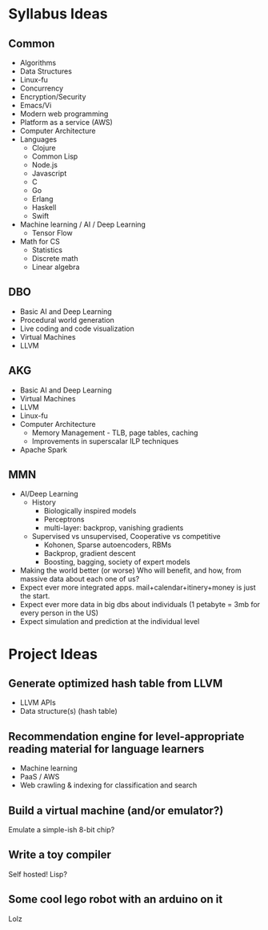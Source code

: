 # Syllabus Ideas

## Common

* Algorithms
* Data Structures
* Linux-fu
* Concurrency
* Encryption/Security
* Emacs/Vi
* Modern web programming
* Platform as a service (AWS)
* Computer Architecture
* Languages
  * Clojure
  * Common Lisp
  * Node.js
  * Javascript
  * C
  * Go
  * Erlang
  * Haskell
  * Swift
* Machine learning / AI / Deep Learning
  * Tensor Flow
* Math for CS
  * Statistics
  * Discrete math
  * Linear algebra
  
## DBO

* Basic AI and Deep Learning
* Procedural world generation
* Live coding and code visualization
* Virtual Machines
* LLVM

## AKG

* Basic AI and Deep Learning
* Virtual Machines
* LLVM
* Linux-fu
* Computer Architecture
  * Memory Management - TLB, page tables, caching
  * Improvements in superscalar ILP techniques
* Apache Spark

## MMN

* AI/Deep Learning
  * History
	  * Biologically inspired models 
	  * Perceptrons
	  * multi-layer: backprop, vanishing gradients
  * Supervised vs unsupervised, Cooperative vs competitive
	  * Kohonen, Sparse autoencoders, RBMs
	  * Backprop, gradient descent
	  * Boosting, bagging, society of expert models
* Making the world better (or worse)
	Who will benefit, and how, from massive data about each one of us? 
 * Expect ever more integrated apps. mail+calendar+itinery+money is just the start.
 * Expect ever more data in big dbs about individuals (1 petabyte = 3mb
 for every person in the US)
 * Expect simulation and prediction at the individual level
 

# Project Ideas

## Generate optimized hash table from LLVM

* LLVM APIs
* Data structure(s) (hash table)

## Recommendation engine for level-appropriate reading material for language learners

* Machine learning
* PaaS / AWS
* Web crawling & indexing for classification and search
 
## Build a virtual machine (and/or emulator?)

Emulate a simple-ish 8-bit chip?

## Write a toy compiler

Self hosted! Lisp? 

## Some cool lego robot with an arduino on it

Lolz



